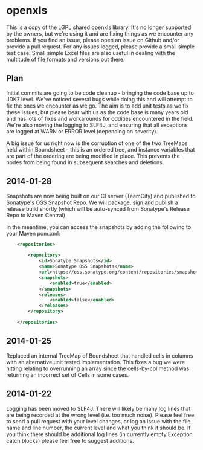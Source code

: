 openxls
=======

This is a copy of the LGPL shared openxls library.  It's no longer supported by the owners, but we're using it and are fixing things as we
encounter any problems.  If you find an issue, please open an issue on Github and/or provide a pull request.  For any issues logged, please
provide a small simple test case.  Small simple Excel files are also useful in dealing with the multitude of file formats and versions out
there.

## Plan
Initial commits are going to be code cleanup - bringing the code base up to JDK7 level. We've noticed several bugs while
doing this and will attempt to fix the ones we encounter as we go. The aim is to add unit tests as we fix these issues, but please bear
with us as the code base is many years old and has lots of fixes and workarounds for oddities encountered in the field.  We're also moving
the logging to SLF4J, and ensuring that all exceptions are logged at WARN or ERROR level (depending on severity).

A big issue for us right now is the corruption of one of the two TreeMaps held within Boundsheet - this is an ordered tree, and instance
variables that are part of the ordering are being modified in place.  This prevents the nodes from being found in subsequent searches and
deletions.

## 2014-01-28
Snapshots are now being built on our CI server (TeamCity) and published to Sonatype's OSS Snapshot Repo.  We will package, sign and publish
a release build shortly (which will be auto-synced from Sonatype's Release Repo to Maven Central)

In the meantime, you can access the snapshots by adding the following to your Maven pom.xml:

```xml
    <repositories>

        <repository>
            <id>Sonatype Snapshots</id>
            <name>Sonatype OSS Snapshots</name>
            <url>https://oss.sonatype.org/content/repositories/snapshots/</url>
            <snapshots>
                <enabled>true</enabled>
            </snapshots>
            <releases>
                <enabled>false</enabled>
            </releases>
        </repository>

    </repositories>
```

## 2014-01-25
Replaced an internal TreeMap of Boundsheet that handled cells in columns with an alternative unit tested implementation.  This fixes a bug
we were hitting relating to overrunning an array since the cells-by-col method was returning an incorrect set of Cells in some cases.

## 2014-01-22
Logging has been moved to SLF4J.  There will likely be many log lines that are being recorded at the wrong level (i.e. too much noise).
Please feel free to send a pull request with your level changes, or log an issue with the file name and line number, the current level and
what you think it should be.  If you think there should be additional log lines (in currently empty Exception catch blocks) please feel
free to suggest additions.

